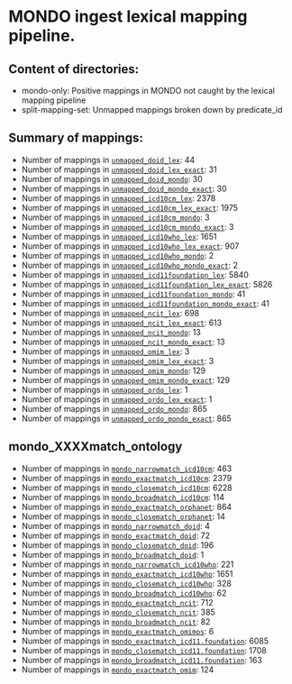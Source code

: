 # MONDO ingest lexical mapping pipeline.
## Content of directories:
* mondo-only: Positive mappings in MONDO not caught by the lexical mapping pipeline
* split-mapping-set: Unmapped mappings broken down by predicate_id
## Summary of mappings:
 * Number of mappings in [`unmapped_doid_lex`](unmapped_doid_lex.tsv): 44
 * Number of mappings in [`unmapped_doid_lex_exact`](unmapped_doid_lex.tsv): 31
 * Number of mappings in [`unmapped_doid_mondo`](mondo-only/unmapped_doid_mondo.tsv): 30
 * Number of mappings in [`unmapped_doid_mondo_exact`](mondo-only/unmapped_doid_mondo.tsv): 30
 * Number of mappings in [`unmapped_icd10cm_lex`](unmapped_icd10cm_lex.tsv): 2378
 * Number of mappings in [`unmapped_icd10cm_lex_exact`](unmapped_icd10cm_lex.tsv): 1975
 * Number of mappings in [`unmapped_icd10cm_mondo`](mondo-only/unmapped_icd10cm_mondo.tsv): 3
 * Number of mappings in [`unmapped_icd10cm_mondo_exact`](mondo-only/unmapped_icd10cm_mondo.tsv): 3
 * Number of mappings in [`unmapped_icd10who_lex`](unmapped_icd10who_lex.tsv): 1651
 * Number of mappings in [`unmapped_icd10who_lex_exact`](unmapped_icd10who_lex.tsv): 907
 * Number of mappings in [`unmapped_icd10who_mondo`](mondo-only/unmapped_icd10who_mondo.tsv): 2
 * Number of mappings in [`unmapped_icd10who_mondo_exact`](mondo-only/unmapped_icd10who_mondo.tsv): 2
 * Number of mappings in [`unmapped_icd11foundation_lex`](unmapped_icd11foundation_lex.tsv): 5840
 * Number of mappings in [`unmapped_icd11foundation_lex_exact`](unmapped_icd11foundation_lex.tsv): 5826
 * Number of mappings in [`unmapped_icd11foundation_mondo`](mondo-only/unmapped_icd11foundation_mondo.tsv): 41
 * Number of mappings in [`unmapped_icd11foundation_mondo_exact`](mondo-only/unmapped_icd11foundation_mondo.tsv): 41
 * Number of mappings in [`unmapped_ncit_lex`](unmapped_ncit_lex.tsv): 698
 * Number of mappings in [`unmapped_ncit_lex_exact`](unmapped_ncit_lex.tsv): 613
 * Number of mappings in [`unmapped_ncit_mondo`](mondo-only/unmapped_ncit_mondo.tsv): 13
 * Number of mappings in [`unmapped_ncit_mondo_exact`](mondo-only/unmapped_ncit_mondo.tsv): 13
 * Number of mappings in [`unmapped_omim_lex`](unmapped_omim_lex.tsv): 3
 * Number of mappings in [`unmapped_omim_lex_exact`](unmapped_omim_lex.tsv): 3
 * Number of mappings in [`unmapped_omim_mondo`](mondo-only/unmapped_omim_mondo.tsv): 129
 * Number of mappings in [`unmapped_omim_mondo_exact`](mondo-only/unmapped_omim_mondo.tsv): 129
 * Number of mappings in [`unmapped_ordo_lex`](unmapped_ordo_lex.tsv): 1
 * Number of mappings in [`unmapped_ordo_lex_exact`](unmapped_ordo_lex.tsv): 1
 * Number of mappings in [`unmapped_ordo_mondo`](mondo-only/unmapped_ordo_mondo.tsv): 865
 * Number of mappings in [`unmapped_ordo_mondo_exact`](mondo-only/unmapped_ordo_mondo.tsv): 865
## mondo_XXXXmatch_ontology
 * Number of mappings in [`mondo_narrowmatch_icd10cm`](split-mapping-set/mondo_narrowmatch_icd10cm.tsv): 463
 * Number of mappings in [`mondo_exactmatch_icd10cm`](split-mapping-set/mondo_exactmatch_icd10cm.tsv): 2379
 * Number of mappings in [`mondo_closematch_icd10cm`](split-mapping-set/mondo_closematch_icd10cm.tsv): 6228
 * Number of mappings in [`mondo_broadmatch_icd10cm`](split-mapping-set/mondo_broadmatch_icd10cm.tsv): 114
 * Number of mappings in [`mondo_exactmatch_orphanet`](split-mapping-set/mondo_exactmatch_orphanet.tsv): 864
 * Number of mappings in [`mondo_closematch_orphanet`](split-mapping-set/mondo_closematch_orphanet.tsv): 14
 * Number of mappings in [`mondo_narrowmatch_doid`](split-mapping-set/mondo_narrowmatch_doid.tsv): 4
 * Number of mappings in [`mondo_exactmatch_doid`](split-mapping-set/mondo_exactmatch_doid.tsv): 72
 * Number of mappings in [`mondo_closematch_doid`](split-mapping-set/mondo_closematch_doid.tsv): 196
 * Number of mappings in [`mondo_broadmatch_doid`](split-mapping-set/mondo_broadmatch_doid.tsv): 1
 * Number of mappings in [`mondo_narrowmatch_icd10who`](split-mapping-set/mondo_narrowmatch_icd10who.tsv): 221
 * Number of mappings in [`mondo_exactmatch_icd10who`](split-mapping-set/mondo_exactmatch_icd10who.tsv): 1651
 * Number of mappings in [`mondo_closematch_icd10who`](split-mapping-set/mondo_closematch_icd10who.tsv): 328
 * Number of mappings in [`mondo_broadmatch_icd10who`](split-mapping-set/mondo_broadmatch_icd10who.tsv): 62
 * Number of mappings in [`mondo_exactmatch_ncit`](split-mapping-set/mondo_exactmatch_ncit.tsv): 712
 * Number of mappings in [`mondo_closematch_ncit`](split-mapping-set/mondo_closematch_ncit.tsv): 385
 * Number of mappings in [`mondo_broadmatch_ncit`](split-mapping-set/mondo_broadmatch_ncit.tsv): 82
 * Number of mappings in [`mondo_exactmatch_omimps`](split-mapping-set/mondo_exactmatch_omimps.tsv): 6
 * Number of mappings in [`mondo_exactmatch_icd11.foundation`](split-mapping-set/mondo_exactmatch_icd11.foundation.tsv): 6085
 * Number of mappings in [`mondo_closematch_icd11.foundation`](split-mapping-set/mondo_closematch_icd11.foundation.tsv): 1708
 * Number of mappings in [`mondo_broadmatch_icd11.foundation`](split-mapping-set/mondo_broadmatch_icd11.foundation.tsv): 163
 * Number of mappings in [`mondo_exactmatch_omim`](split-mapping-set/mondo_exactmatch_omim.tsv): 124
